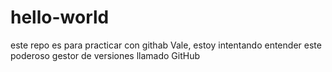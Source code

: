 # hello-world
este repo es para practicar con githab
Vale, estoy intentando entender este poderoso gestor de versiones
llamado GitHub
